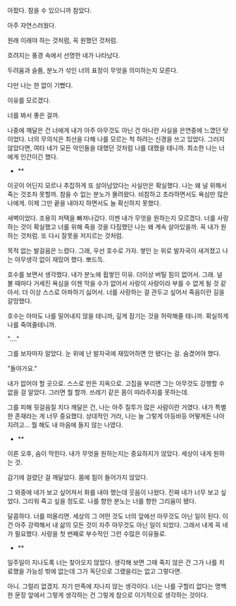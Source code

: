 아팠다. 참을 수 있으니까 참았다.

아주 자연스러웠다.

원래 이래야 하는 것처럼, 꼭 원했던 것처럼.

흐려지는 풍경 속에서 선명한 네가 나타났다.

두려움과 슬픔, 분노가 섞인 너의 표정이 무엇을 의미하는지 모른다.

다만 나는 한 없이 기뻤다.

이유를 모르겠다.

너를 봐서 좋은 걸까.

나중에 깨달은 건 너에게 내가 아주 아무것도 아닌 건 아니란 사실을 은연중에 느꼈던 탓이었다. 너의 무의식은 최선을 다해 나를 모르는 척 하려는 신경을 쓰고 있었다. 그러지 않았다면, 여타 네가 모든 악인들을 대했던 것처럼 나를 대했을 테니까. 최소한 나는 너에게 인간이긴 했다.

- **

이곳이 어딘지 모르나 추잡하게 또 살아남았다는 사실만은 확실했다. 나는 왜 널 위해서 죽는 것조차 못할까. 참을 수 없는 분노가 몰려왔다. 비참하고 초라하면서도 욕심만 많은 나에게. 이제 그만 끝을 내야지 하면서도 늘 확신하지 못했다.

새벽이었다. 조용히 저택을 빠져나갔다. 이젠 내가 무엇을 원하는지 모르겠다. 너를 사랑하는 것이 확실했고 너를 위해 죽을 것을 다짐했던 나는 왜 계속 살아있을까. 꼭 내가 원하는 것처럼. 또 다시 잘못을 저지르는 것처럼.

목적 없는 발걸음은 느렸다. 그래, 우선 호수로 가자. 쌓인 눈 위로 발자국이 새겨졌고 나는 아무생각 없이 재밌어 했다. 뽀드득.

호수를 보면서 생각했다. 내가 분노에 휩쌓인 이유. 더이상 버틸 힘이 없어서. 그래. 널 볼 때마다 거세진 욕심을 이젠 막을 수가 없어서 사랑이 사랑이라 부를 수 없게 될 것 같아서. 더 이상 스스로 아파하기 싫어서. 너를 사랑하는 걸 관두고 싶어서 죽음이란 길을 갈망했다.

호수는 아마도 나를 밀어내지 않을 테니까, 깊게 잠기는 것을 허락해줄 테니까. 확실하게 나를 죽여줄테니까.

"...."

그를 보자마자 알았다. 눈 위에 난 발자국에 재밌어하면 안 됐다는 걸. 숨겼어야 했다.

"돌아가요."

내가 없어야 할 곳으로. 스스로 만든 지옥으로. 고집을 부리면 그는 아무것도 강행할 수 없을 걸 알았다. 그러면 뭘 할까. 쓰레기 같은 몸이 따라주지를 못하는데.

그를 피해 뒷걸음질 치다 깨달은 건, 나는 아주 질투가 많은 사람이란 거였다. 내가 특별한 존재라는 게 너무 중요했다. 상대적인 거라, 나는 늘 그렇게 아등바등 어떻게든 나아지려고… 뭘 해도 내 마음에 들지 않는 나였다.

- **

이른 오후, 숨이 막힌다. 내가 무엇을 원하는지는 중요하지가 않았다. 세상이 내게 원하는 것.

감기에 걸렸단 걸 깨달았다. 몸에 힘이 들어가지 않았다.

그 와중에 네가 보고 싶어져서 화를 내야 했는데 웃음이 나왔다. 진짜 네가 너무 보고 싶었다. 그리워 죽고 싶을 정도로. 나를 향한 분노는 너를 향한 그리움이 됐다.

달콤하다. 너를 떠올리면. 세상의 그 어떤 것도 너의 앞에선 아무것도 아닌 일이 된다. 이건 아주 강력해서 내 삶의 모든 것이 자주 아무것도 아닌 일이 되었다. 그래서 내게 꼭 네가 필요했다. 사랑을 첫 번째로 부수적인 그런 수많은 이유들로.

- **

일주일이 지나도록 너는 찾아오지 않았다. 생각해 보면 그때 죽지 않은 건 그가 나를 치료했을 가능성 밖에 없는데 그가 독단으로 그랬을리는 없고 그렇다면.

아니. 그럴리 없겠지. 자기 만족에 지나지 않는 생각이다. 너는 나를 구할리 없다는 명백한 문장 앞에서 그렇게 생각하는 건 그렇게 참으로 이기적으로 생각하는 것이다.